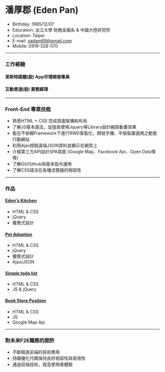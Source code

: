 # 潘厚郡 (Eden Pan)

- Birthday: 1985/12/07
- Education: 淡江大學 財務金融系 & 中國大陸研究所
- Location: Taipei
- E-mail: xadam69@gmail.com
- Mobile: 0919-328-570
<hr>

### 工作經驗

#### 里斯特媒體(股) App市場開發專員
#### 互動資通(股) 業務經理
<hr>

### Front-End 專業技能

- 熟悉HTML + CSS 完成頁面架構和布局
- 了解JS基本語法，並擅長使用Jquery等Library設計網頁動畫效果
- 能在不依賴Framework下進行RWD客製化，開發手機、平板裝置適用之動態行動網站
- 利用Ajax撈取遠端JSON資料並顯示在網頁上
- 介接第三方API設計SPA頁面 (Google Map、Facebook Api、Open Data等等)
- 了解Git/Github與基本指令運用
- 了解CSS語法在各種流覽器的相容性
<hr>

### 作品

#### <a href="https://edenpan1207.github.io/eden-kitchen-layout/#" target="_blank">Eden's Kitchen</a> 		   
- HTML & CSS 
- jQuery 		   
- 響應式設計

#### <a href="https://edenpan1207.github.io/Pet-Adoption-Project/" target="_blank">Pet Adoption</a>
- HTML & CSS 
- jQuery 		   
- 響應式設計
- Ajax/JSON

#### <a href="https://edenpan1207.github.io/todolist/" target="_blank">Simple todo list</a>
- HTML & CSS 
- JS & jQuery 

#### <a href="https://edenpan1207.github.io/bookstore_gmap/" target="_blank">Book Store Position</a>
- HTML & CSS 
- JS 		   
- Google Map Api
<hr>

### 對未來F2E職務的期許
- 不斷精進前端的技術應用
- 持續優化代碼保持良好相容性與易用性
- 通過前端技術，提高使用者體驗
